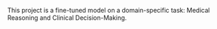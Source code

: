 This project is a fine-tuned model on a domain-specific task: Medical Reasoning and Clinical Decision-Making.
